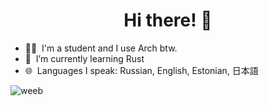 <h1 align="center">Hi there! 👋</h1>

<p align="center">
  
  - 🧑‍🦲 &nbsp;I'm a student and I use Arch btw.
  - 🌱 &nbsp;I’m currently learning Rust
  - 🌐 &nbsp;Languages I speak: Russian, English, Estonian, 日本語
  
![weeb](https://c.tenor.com/BJ-9w-MUVCMAAAAC/tis100-sad.gif)
</p>





